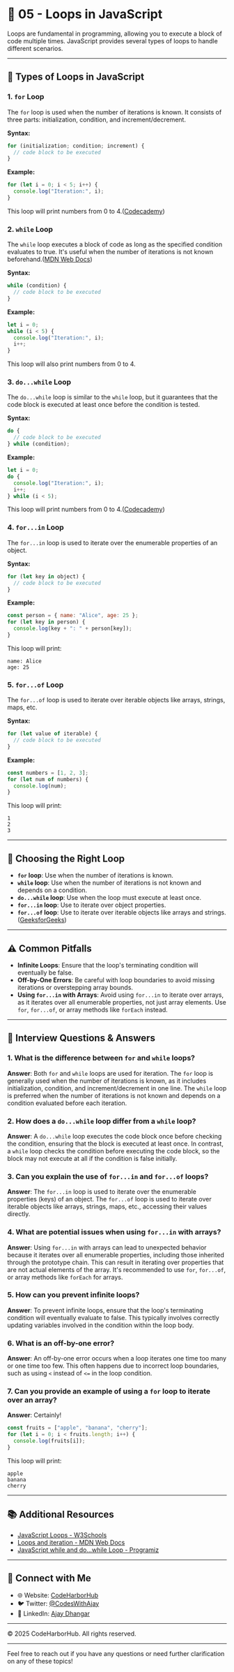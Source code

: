# 📘 05 - Loops in JavaScript

Loops are fundamental in programming, allowing you to execute a block of code multiple times. JavaScript provides several types of loops to handle different scenarios.

---

## 🔁 Types of Loops in JavaScript

### 1. `for` Loop

The `for` loop is used when the number of iterations is known. It consists of three parts: initialization, condition, and increment/decrement.

**Syntax:**

```javascript
for (initialization; condition; increment) {
  // code block to be executed
}
```



**Example:**

```javascript
for (let i = 0; i < 5; i++) {
  console.log("Iteration:", i);
}
```



This loop will print numbers from 0 to 4.([Codecademy][1])

### 2. `while` Loop

The `while` loop executes a block of code as long as the specified condition evaluates to true. It's useful when the number of iterations is not known beforehand.([MDN Web Docs][2])

**Syntax:**

```javascript
while (condition) {
  // code block to be executed
}
```



**Example:**

```javascript
let i = 0;
while (i < 5) {
  console.log("Iteration:", i);
  i++;
}
```



This loop will also print numbers from 0 to 4.

### 3. `do...while` Loop

The `do...while` loop is similar to the `while` loop, but it guarantees that the code block is executed at least once before the condition is tested.

**Syntax:**

```javascript
do {
  // code block to be executed
} while (condition);
```



**Example:**

```javascript
let i = 0;
do {
  console.log("Iteration:", i);
  i++;
} while (i < 5);
```



This loop will print numbers from 0 to 4.([Codecademy][1])

### 4. `for...in` Loop

The `for...in` loop is used to iterate over the enumerable properties of an object.

**Syntax:**

```javascript
for (let key in object) {
  // code block to be executed
}
```



**Example:**

```javascript
const person = { name: "Alice", age: 25 };
for (let key in person) {
  console.log(key + ": " + person[key]);
}
```



This loop will print:

```
name: Alice
age: 25
```



### 5. `for...of` Loop

The `for...of` loop is used to iterate over iterable objects like arrays, strings, maps, etc.

**Syntax:**

```javascript
for (let value of iterable) {
  // code block to be executed
}
```



**Example:**

```javascript
const numbers = [1, 2, 3];
for (let num of numbers) {
  console.log(num);
}
```



This loop will print:

```
1
2
3
```



---

## 🧠 Choosing the Right Loop

* **`for` loop**: Use when the number of iterations is known.
* **`while` loop**: Use when the number of iterations is not known and depends on a condition.
* **`do...while` loop**: Use when the loop must execute at least once.
* **`for...in` loop**: Use to iterate over object properties.
* **`for...of` loop**: Use to iterate over iterable objects like arrays and strings.([GeeksforGeeks][3])

---

## ⚠️ Common Pitfalls

* **Infinite Loops**: Ensure that the loop's terminating condition will eventually be false.
* **Off-by-One Errors**: Be careful with loop boundaries to avoid missing iterations or overstepping array bounds.
* **Using `for...in` with Arrays**: Avoid using `for...in` to iterate over arrays, as it iterates over all enumerable properties, not just array elements. Use `for`, `for...of`, or array methods like `forEach` instead.

---

## 💬 Interview Questions & Answers

### 1. What is the difference between `for` and `while` loops?

**Answer**: Both `for` and `while` loops are used for iteration. The `for` loop is generally used when the number of iterations is known, as it includes initialization, condition, and increment/decrement in one line. The `while` loop is preferred when the number of iterations is not known and depends on a condition evaluated before each iteration.

### 2. How does a `do...while` loop differ from a `while` loop?

**Answer**: A `do...while` loop executes the code block once before checking the condition, ensuring that the block is executed at least once. In contrast, a `while` loop checks the condition before executing the code block, so the block may not execute at all if the condition is false initially.

### 3. Can you explain the use of `for...in` and `for...of` loops?

**Answer**: The `for...in` loop is used to iterate over the enumerable properties (keys) of an object. The `for...of` loop is used to iterate over iterable objects like arrays, strings, maps, etc., accessing their values directly.

### 4. What are potential issues when using `for...in` with arrays?

**Answer**: Using `for...in` with arrays can lead to unexpected behavior because it iterates over all enumerable properties, including those inherited through the prototype chain. This can result in iterating over properties that are not actual elements of the array. It's recommended to use `for`, `for...of`, or array methods like `forEach` for arrays.

### 5. How can you prevent infinite loops?

**Answer**: To prevent infinite loops, ensure that the loop's terminating condition will eventually evaluate to false. This typically involves correctly updating variables involved in the condition within the loop body.

### 6. What is an off-by-one error?

**Answer**: An off-by-one error occurs when a loop iterates one time too many or one time too few. This often happens due to incorrect loop boundaries, such as using `<` instead of `<=` in the loop condition.

### 7. Can you provide an example of using a `for` loop to iterate over an array?

**Answer**: Certainly!

```javascript
const fruits = ["apple", "banana", "cherry"];
for (let i = 0; i < fruits.length; i++) {
  console.log(fruits[i]);
}
```

This loop will print:

```
apple
banana
cherry
```



---

## 📚 Additional Resources

* [JavaScript Loops - W3Schools](https://www.w3schools.com/js/js_loop_for.asp)
* [Loops and iteration - MDN Web Docs](https://developer.mozilla.org/en-US/docs/Web/JavaScript/Guide/Loops_and_iteration)
* [JavaScript while and do...while Loop - Programiz](https://www.programiz.com/javascript/while-loop)

---

## 🔗 Connect with Me

* 🌐 Website: [CodeHarborHub](https://codeharborhub.github.io/)
* 🐦 Twitter: [@CodesWithAjay](https://x.com/CodesWithAjay)
* 💼 LinkedIn: [Ajay Dhangar](https://www.linkedin.com/in/ajay-dhangar)

---

© 2025 CodeHarborHub. All rights reserved.

---

Feel free to reach out if you have any questions or need further clarification on any of these topics!

[1]: https://www.codecademy.com/forum_questions/52d09986631fe94c17001ad5?utm_source=chatgpt.com "Need help with while and do/while loop - Codecademy"
[2]: https://developer.mozilla.org/en-US/docs/Web/JavaScript/Reference/Statements/do...while?utm_source=chatgpt.com "do...while - JavaScript - MDN Web Docs - Mozilla"
[3]: https://www.geeksforgeeks.org/loops-in-javascript/?utm_source=chatgpt.com "JavaScript Loops | GeeksforGeeks"

